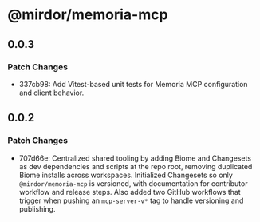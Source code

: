 # @mirdor/memoria-mcp

## 0.0.3

### Patch Changes

- 337cb98: Add Vitest-based unit tests for Memoria MCP configuration and client behavior.

## 0.0.2

### Patch Changes

- 707d66e: Centralized shared tooling by adding Biome and Changesets as dev dependencies and scripts at the repo root, removing duplicated Biome installs across workspaces. Initialized Changesets so only `@mirdor/memoria-mcp` is versioned, with documentation for contributor workflow and release steps. Also added two GitHub workflows that trigger when pushing an `mcp-server-v*` tag to handle versioning and publishing.
